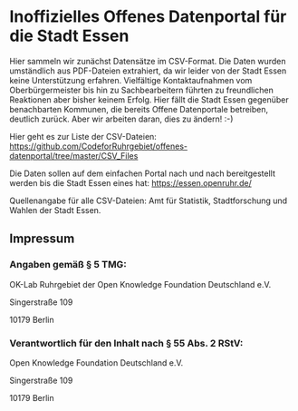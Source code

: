 # Inoffizielles Offenes Datenportal für die Stadt Essen

Hier sammeln wir zunächst Datensätze im CSV-Format. Die Daten wurden umständlich aus PDF-Dateien extrahiert, da wir leider von der Stadt Essen keine Unterstützung erfahren. Vielfältige Kontaktaufnahmen vom Oberbürgermeister bis hin zu Sachbearbeitern führten zu freundlichen Reaktionen aber bisher keinem Erfolg. Hier fällt die Stadt Essen gegenüber benachbarten Kommunen, die bereits Offene Datenportale betreiben, deutlich zurück. Aber wir arbeiten daran, dies zu ändern! :-)

Hier geht es zur Liste der CSV-Dateien: https://github.com/CodeforRuhrgebiet/offenes-datenportal/tree/master/CSV_Files

Die Daten sollen auf dem einfachen Portal nach und nach bereitgestellt werden bis die Stadt Essen eines hat: https://essen.openruhr.de/

Quellenangabe für alle CSV-Dateien: Amt für Statistik, Stadtforschung und Wahlen der Stadt Essen.    

## Impressum
### Angaben gemäß § 5 TMG:

OK-Lab Ruhrgebiet der Open Knowledge Foundation Deutschland e.V.

Singerstraße 109

10179 Berlin

### Verantwortlich für den Inhalt nach § 55 Abs. 2 RStV:

Open Knowledge Foundation Deutschland e.V.

Singerstraße 109

10179 Berlin

